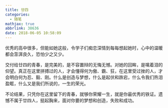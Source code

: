 ```yaml
---
title: 廿四
categories:
  - 随笔
mathjax: true
abbrlink: 38636
date: 2018-06-05 10:58:09
---
```

优秀的高中很多，但能如她这般，令学子们痴恋深情到每每想起她时，心中的温暖都会澎湃良久，恐怕少之又少。

交付给廿四的青春，是完美的，是不容置辩的无悔无憾。对她的回眸，是噙着泪的仰望。真正在这里拼搏过的人，才会懂得何为傲、霸、狂，在这里受过挫的人，才会明白何为忍、毅、刚。什么是创造与梦想，什么是起伏和跌宕，什么令我们热泪盈眶，什么又是我们所说的，一生的荣光。

不论结果，只凭你在这里留下的青春，就够你荣耀一生，就是你最优秀的铁证。遗憾不属于廿四人，挺起胸来，面对你要的梦想和创造，失败和成功。